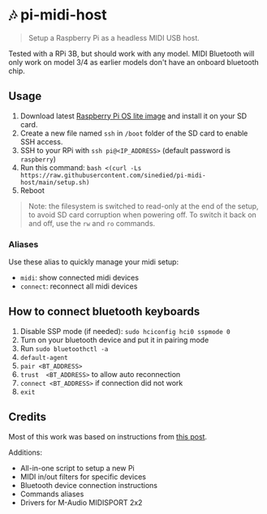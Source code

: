 # :notes: pi-midi-host

> Setup a Raspberry Pi as a headless MIDI USB host.

Tested with a RPi 3B, but should work with any model. MIDI Bluetooth will only work on model 3/4 as earlier models don't have an onboard bluetooth chip.

## Usage

1. Download latest [Raspberry Pi OS lite image](https://downloads.raspberrypi.org/raspios_lite_armhf/images/) and install it on your SD card.
1. Create a new file named `ssh` in `/boot` folder of the SD card to enable SSH access.
1. SSH to your RPi with `ssh pi@<IP_ADDRESS>` (default password is `raspberry`)
1. Run this command: `bash <(curl -Ls https://raw.githubusercontent.com/sinedied/pi-midi-host/main/setup.sh)`
1. Reboot

> Note: the filesystem is switched to read-only at the end of the setup, to avoid SD card corruption when powering off. To switch it back on and off, use the `rw` and `ro` commands.

### Aliases

Use these alias to quickly manage your midi setup:
- `midi`: show connected midi devices
- `connect`: reconnect all midi devices

## How to connect bluetooth keyboards

1. Disable SSP mode (if needed): `sudo hciconfig hci0 sspmode 0`
1. Turn on your bluetooth device and put it in pairing mode
1. Run `sudo bluetoothctl -a`
1. `default-agent`
1. `pair <BT_ADDRESS>`
1. `trust  <BT_ADDRESS>` to allow auto reconnection
1. `connect <BT_ADDRESS>` if connection did not work
1. `exit`

## Credits

Most of this work was based on instructions from [this post](https://neuma.studio/rpi-midi-complete.html).

Additions:
- All-in-one script to setup a new Pi
- MIDI in/out filters for specific devices
- Bluetooth device connection instructions
- Commands aliases
- Drivers for M-Audio MIDISPORT 2x2
